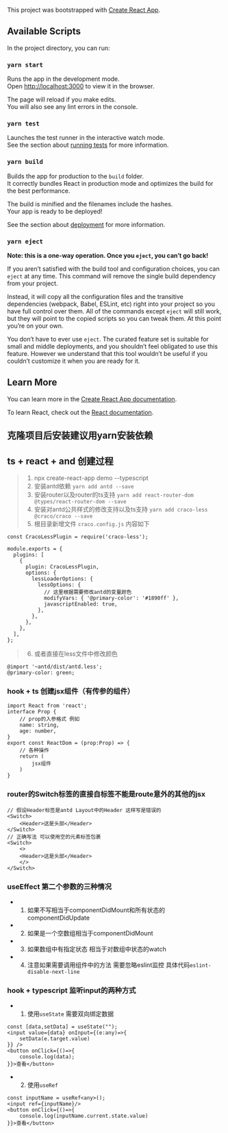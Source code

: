 This project was bootstrapped with [Create React App](https://github.com/facebook/create-react-app).

## Available Scripts

In the project directory, you can run:

### `yarn start`

Runs the app in the development mode.<br />
Open [http://localhost:3000](http://localhost:3000) to view it in the browser.

The page will reload if you make edits.<br />
You will also see any lint errors in the console.

### `yarn test`

Launches the test runner in the interactive watch mode.<br />
See the section about [running tests](https://facebook.github.io/create-react-app/docs/running-tests) for more information.

### `yarn build`

Builds the app for production to the `build` folder.<br />
It correctly bundles React in production mode and optimizes the build for the best performance.

The build is minified and the filenames include the hashes.<br />
Your app is ready to be deployed!

See the section about [deployment](https://facebook.github.io/create-react-app/docs/deployment) for more information.

### `yarn eject`

**Note: this is a one-way operation. Once you `eject`, you can’t go back!**

If you aren’t satisfied with the build tool and configuration choices, you can `eject` at any time. This command will remove the single build dependency from your project.

Instead, it will copy all the configuration files and the transitive dependencies (webpack, Babel, ESLint, etc) right into your project so you have full control over them. All of the commands except `eject` will still work, but they will point to the copied scripts so you can tweak them. At this point you’re on your own.

You don’t have to ever use `eject`. The curated feature set is suitable for small and middle deployments, and you shouldn’t feel obligated to use this feature. However we understand that this tool wouldn’t be useful if you couldn’t customize it when you are ready for it.

## Learn More

You can learn more in the [Create React App documentation](https://facebook.github.io/create-react-app/docs/getting-started).

To learn React, check out the [React documentation](https://reactjs.org/).

## 克隆项目后安装建议用yarn安装依赖

## ts + react + and 创建过程
> 1. npx create-react-app demo --typescript
> 2. 安装antd依赖 `yarn add antd --save`
> 3. 安装router以及router的ts支持 `yarn add react-router-dom @types/react-router-dom --save`
> 4. 安装对antd公共样式的修改支持以及ts支持 `yarn add craco-less @craco/craco --save`
> 5. 根目录新增文件 `craco.config.js` 内容如下
```
const CracoLessPlugin = require('craco-less');

module.exports = {
  plugins: [
    {
      plugin: CracoLessPlugin,
      options: {
        lessLoaderOptions: {
          lessOptions: {
            // 这里根据需要修改antd的变量颜色
            modifyVars: { '@primary-color': '#1890ff' },
            javascriptEnabled: true,
          },
        },
      },
    },
  ],
};
```
> 6. 或者直接在less文件中修改颜色
```
@import '~antd/dist/antd.less';
@primary-color: green;
```

### hook + ts 创建jsx组件（有传参的组件）
```
import React from 'react';
interface Prop {
    // prop的入参格式 例如
    name: string,
    age: number,
}
export const ReactDom = (prop:Prop) => {
    // 各种操作
    return (
        jsx组件
    )
}
```
### router的Switch标签的直接自标签不能是route意外的其他的jsx
```
// 假设Header标签是antd Layout中的Header 这样写是错误的
<Switch>
    <Header>这是头部</Header>
</Switch>
// 正确写法 可以使用空的元素标签包裹
<Switch>
    <>
    <Header>这是头部</Header>
    </>
</Switch>
```
### useEffect 第二个参数的三种情况 
* 1. 如果不写相当于componentDidMount和所有状态的componentDidUpdate
* 2. 如果是一个空数组相当于componentDidMount
* 3. 如果数组中有指定状态 相当于对数组中状态的watch
* 4. 注意如果需要调用组件中的方法 需要忽略eslint监控 具体代码```eslint-disable-next-line```

### hook + typescript 监听input的两种方式
* 1. 使用`useState` 需要双向绑定数据
```
const [data,setData] = useState("");
<input value={data} onInput={(e:any)=>{
    setData(e.target.value)
}} />
<button onClick={()=>{
    console.log(data);
}}>查看</button>
```
* 2. 使用`useRef` 
```
const inputName = useRef<any>();
<input ref={inputName}/>
<button onClick={()=>{
    console.log(inputName.current.state.value)
}}>查看</button>
```